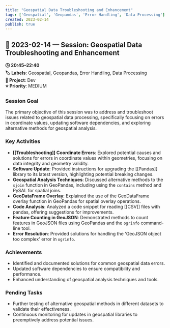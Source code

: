 ```yaml
---
title: "Geospatial Data Troubleshooting and Enhancement"
tags: ['Geospatial', 'Geopandas', 'Error Handling', 'Data Processing']
created: 2023-02-14
publish: true
---
```


## 📅 2023-02-14 — Session: Geospatial Data Troubleshooting and Enhancement

**🕒 20:45–22:40**  
**🏷️ Labels**: Geospatial, Geopandas, Error Handling, Data Processing  
**📂 Project**: Dev  
**⭐ Priority**: MEDIUM  


### Session Goal
The primary objective of this session was to address and troubleshoot issues related to geospatial data processing, specifically focusing on errors in coordinate values, updating software dependencies, and exploring alternative methods for geospatial analysis.

### Key Activities
- **[[Troubleshooting]] Coordinate Errors**: Explored potential causes and solutions for errors in coordinate values within geometries, focusing on data integrity and geometry validity.
- **Software Update**: Provided instructions for upgrading the [[Pandas]] library to its latest version, highlighting potential breaking changes.
- **Geospatial Analysis Techniques**: Discussed alternative methods to the `sjoin` function in GeoPandas, including using the `contains` method and PySAL for spatial joins.
- **GeoDataFrame Overlay**: Explained the use of the GeoDataFrame overlay function in GeoPandas for spatial overlay operations.
- **Code Analysis**: Analyzed a code snippet for reading [[CSV]] files with pandas, offering suggestions for improvements.
- **Feature Counting in GeoJSON**: Demonstrated methods to count features in GeoJSON files using GeoPandas and the `ogrinfo` command-line tool.
- **Error Resolution**: Provided solutions for handling the 'GeoJSON object too complex' error in `ogrinfo`.

### Achievements
- Identified and documented solutions for common geospatial data errors.
- Updated software dependencies to ensure compatibility and performance.
- Enhanced understanding of geospatial analysis techniques and tools.

### Pending Tasks
- Further testing of alternative geospatial methods in different datasets to validate their effectiveness.
- Continuous monitoring for updates in geospatial libraries to preemptively address potential issues.
